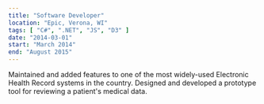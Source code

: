 ```yaml
---
title: "Software Developer"
location: "Epic, Verona, WI"
tags: [ "C#", ".NET", "JS", "D3" ]
date: "2014-03-01"
start: "March 2014"
end: "August 2015"
---
```


Maintained and added features to one of the most widely-used 
Electronic Health Record systems in the country. 
Designed and developed a prototype tool for reviewing a patient's medical data.